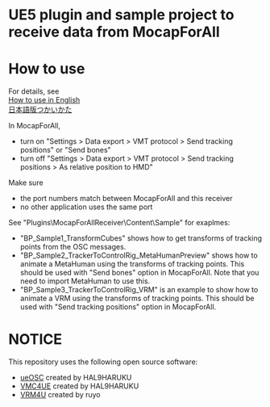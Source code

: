 # UE5 plugin and sample project to receive data from MocapForAll

# How to use
For details, see  
[How to use in English](https://github.com/Akiya-Research-Institute/MocapForAll-Receiver-Plugin-for-UE5/wiki/How-to-use)  
[日本語版つかいかた](https://github.com/Akiya-Research-Institute/MocapForAll-Receiver-Plugin-for-UE5/wiki/%E4%BD%BF%E3%81%84%E6%96%B9)

In MocapForAll,
- turn on "Settings > Data export > VMT protocol > Send tracking positions" or "Send bones"
- turn off "Settings > Data export > VMT protocol > Send tracking positions > As relative position to HMD"

Make sure
- the port numbers match between MocapForAll and this receiver
- no other application uses the same port

See "Plugins\MocapForAllReceiver\Content\Sample" for exaplmes:
- "BP_Sample1_TransformCubes" shows how to get transforms of tracking points from the OSC messages.
- "BP_Sample2_TrackerToControlRig_MetaHumanPreview" shows how to animate a MetaHuman using the transforms of tracking points. This should be used with "Send bones" option in MocapForAll. Note that you need to import MetaHuman to use this.
- "BP_Sample3_TrackerToControlRig_VRM" is an example to show how to animate a VRM using the transforms of tracking points. This should be used with "Send tracking positions" option in MocapForAll.

# NOTICE

This repository uses the following open source software:
- [ueOSC](https://github.com/HAL9HARUKU/ueOSC) created by HAL9HARUKU
- [VMC4UE](https://github.com/HAL9HARUKU/VMC4UE) created by HAL9HARUKU
- [VRM4U](https://github.com/ruyo/VRM4U) created by ruyo
